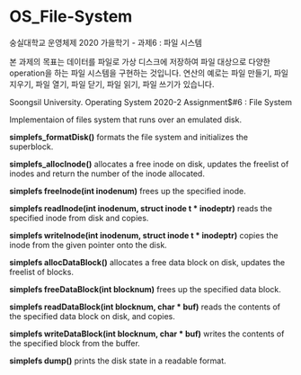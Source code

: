 # OS_File-System  
숭실대학교 운영체제 2020 가을학기 - 과제6 : 파일 시스템  
  
본 과제의 목표는 데이터를 파일로 가상 디스크에 저장하여 파일 대상으로 다양한 operation을 하는 파일 시스템을 구현하는 것입니다. 
연산의 예로는 파일 만들기, 파일 지우기, 파일 열기, 파일 닫기, 파일 읽기, 파일 쓰기가 있습니다.   

Soongsil University. Operating System 2020-2 Assignment$#6 : File System

Implementaion of files system that runs over an emulated disk.

**simplefs_formatDisk()** formats the file system and initializes the superblock.

**simplefs_allocInode()**  allocates a free inode on disk, updates the freelist of inodes and return the number of the inode allocated.

**simplefs freeInode(int inodenum)** frees up the specified inode.

**simplefs readInode(int inodenum, struct inode t * inodeptr)** reads the specified inode from disk and copies.

**simplefs writeInode(int inodenum, struct inode t * inodeptr)** copies the inode from the given pointer onto the disk.

**simplefs allocDataBlock()** allocates a free data block on disk, updates the freelist of blocks.

**simplefs freeDataBlock(int blocknum)** frees up the specified data block.

**simplefs readDataBlock(int blocknum, char * buf)** reads the contents of the specified data block on disk, and copies.

**simplefs writeDataBlock(int blocknum, char * buf)** writes the contents of the specified block from the buffer.

**simplefs dump()** prints the disk state in a readable format.

